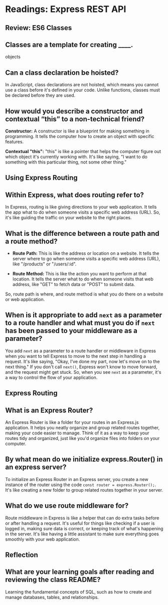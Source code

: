 # Readings: Express REST API

## Review: ES6 Classes

## Classes are a template for creating ____.

objects

## Can a class declaration be hoisted?

In JavaScript, class declarations are not hoisted, which means you cannot use a class before it's defined in your code. Unlike functions, classes must be declared before they are used.

## How would you describe a constructor and contextual “this” to a non-technical friend?

**Constructor:**
A constructor is like a blueprint for making something in programming. It tells the computer how to create an object with specific features.

**Contextual "this":**
"this" is like a pointer that helps the computer figure out which object it's currently working with. It's like saying, "I want to do something with this particular thing, not some other thing."

## Using Express Routing

## Within Express, what does routing refer to?

In Express, routing is like giving directions to your web application. It tells the app what to do when someone visits a specific web address (URL). So, it's like guiding the traffic on your website to the right places.

## What is the difference between a route path and a route method?

* **Route Path:** This is like the address or location on a website. It tells the server where to go when someone visits a specific web address (URL), like "/products" or "/users/:id".

* **Route Method:** This is like the action you want to perform at that location. It tells the server what to do when someone visits that web address, like "GET" to fetch data or "POST" to submit data.

So, route path is where, and route method is what you do there on a website or web application.

## When is it appropriate to add `next` as a parameter to a route handler and what must you do if `next` has been passed to your middleware as a parameter?

You add `next` as a parameter to a route handler or middleware in Express when you want to tell Express to move to the next step in handling a request. It's like saying, "Okay, I've done my part, now let's move on to the next thing." If you don't call `next()`, Express won't know to move forward, and the request might get stuck. So, when you see `next` as a parameter, it's a way to control the flow of your application.

## Express Routing

## What is an Express Router?

An Express Router is like a folder for your routes in an Express.js application. It helps you neatly organize and group related routes together, making your code easier to manage. Think of it as a way to keep your routes tidy and organized, just like you'd organize files into folders on your computer.

## By what mean do we initialize express.Router() in an express server?

To initialize an Express Router in an Express server, you create a new instance of the router using the code `const router = express.Router();`. It's like creating a new folder to group related routes together in your server.

## What do we use route middleware for?

Route middleware in Express is like a helper that can do extra tasks before or after handling a request. It's useful for things like checking if a user is logged in, making sure data is correct, or keeping track of what's happening in the server. It's like having a little assistant to make sure everything goes smoothly with your web application.

## Reflection

## What are your learning goals after reading and reviewing the class README?

Learning the fundamental concepts of SQL, such as how to create and manage databases, tables, and relationships.
